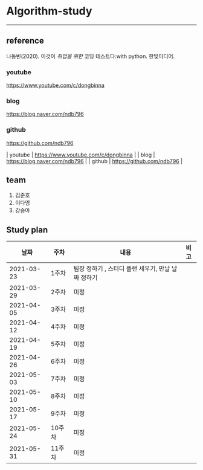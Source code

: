 # Algorithm-study

---------------------------------------------

## reference

나동빈(2020). 이것이 *취업을 위한* 코딩 테스트다:with python. 한빛미디어.


### youtube
https://www.youtube.com/c/dongbinna<br>
### blog
https://blog.naver.com/ndb796
### github
https://github.com/ndb796

| youtube | https://www.youtube.com/c/dongbinna |
| blog    | https://blog.naver.com/ndb796       |
| github  | https://github.com/ndb796           |
  



## team

1. 김준호
2. 이다영
3. 강승아


## Study plan

| 날짜        | 주차  | 내용                                                    | 비고  |
| -----       | ----- | ----                                                    | ----- |
| 2021-03-23  | 1주차 | 팀장 정하기 , 스터디 플랜 세우기, 만날 날짜 정하기          |       |
| 2021-03-29  | 2주차 | 미정                                                     |       | 
| 2021-04-05  | 3주차 | 미정                                                     |       |
| 2021-04-12  | 4주차 | 미정                                                     |       |
| 2021-04-19  | 5주차 | 미정                                                     |       |
| 2021-04-26  | 6주차 | 미정                                                     |       |
| 2021-05-03  | 7주차 | 미정                                                     |       |
| 2021-05-10  | 8주차 | 미정                                                     |       |
| 2021-05-17  | 9주차 | 미정                                                     |       |
| 2021-05-24  | 10주차 | 미정                                                     |       |
| 2021-05-31  | 11주차 | 미정                                                     |       |
